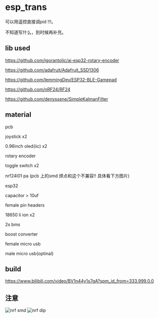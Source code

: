 # esp_trans

可以用遥控直接调pid !!!。

不知道写什么，到时候再补充。


## lib used
https://github.com/igorantolic/ai-esp32-rotary-encoder

https://github.com/adafruit/Adafruit_SSD1306

https://github.com/lemmingDev/ESP32-BLE-Gamepad

https://github.com/nRF24/RF24

https://github.com/denyssene/SimpleKalmanFilter

## material
pcb

joystick x2

0.96inch oled(iic) x2

rotary encoder 

toggle switch x2

nrf24l01 pa (pcb 上的smd 焊点和这个不兼容!! 具体看下方图片)

esp32

capacitor > 10uf

female pin headers

18650 li ion x2

2s bms

boost converter

female micro usb

male micro usb(optinal)

## build
https://www.bilibili.com/video/BV1n44y1s7gA?spm_id_from=333.999.0.0


## 注意
![nrf smd](https://user-images.githubusercontent.com/93729382/151226987-9d8aeac1-4037-4c9a-844e-7b1dd5a47a14.png)
![nrf dip](https://user-images.githubusercontent.com/93729382/151227003-d3c431da-4efe-4107-a5bf-25c15ecc6190.png)




